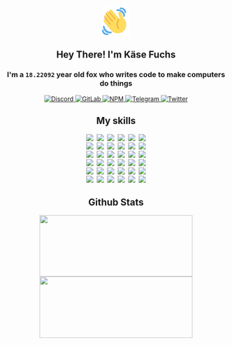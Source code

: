 <div><p align=center><img src=./resources/images/wave.gif width=64px height=64px></p><h2 align=center>Hey There! I'm Käse Fuchs</h2><h3 align=center>I'm a <code>18.22092</code> year old fox who writes code to make computers do things</h3><p align=center><a href=https://discord.com/users/507526681125322772><img alt=Discord src="https://img.shields.io/badge/Discord-5865F2?logo=discord&logoColor=white&style=flat-square#b04f4c270ec1083bd11149be12ca6e39"> </a><a href=https://gitlab.com/kasefuchs><img alt=GitLab src="https://img.shields.io/badge/GitLab-330F63?logo=gitlab&logoColor=white&style=flat-square#b04f4c270ec1083bd11149be12ca6e39"> </a><a href=https://npmjs.com/~kasefuchs><img alt=NPM src="https://img.shields.io/badge/NPM-CB3837?logo=npm&logoColor=white&style=flat-square#b04f4c270ec1083bd11149be12ca6e39"> </a><a href=https://t.me/kasefuchs><img alt=Telegram src="https://img.shields.io/badge/Telegram-2CA5E0?logo=telegram&logoColor=white&style=flat-square#b04f4c270ec1083bd11149be12ca6e39"> </a><a href=https://twitter.com/kasefuchs><img alt=Twitter src="https://img.shields.io/badge/Twitter-1DA1F2?logo=twitter&logoColor=white&style=flat-square#b04f4c270ec1083bd11149be12ca6e39"></a></p><h2 align=center>My skills</h2><p align=center><a href=https://aws.amazon.com/ ><picture><source srcset="https://skillicons.dev/icons?i=aws&theme=dark#b04f4c270ec1083bd11149be12ca6e39" media="(prefers-color-scheme: dark)"><source srcset="https://skillicons.dev/icons?i=aws&theme=light#b04f4c270ec1083bd11149be12ca6e39" media="(prefers-color-scheme: light), (prefers-color-scheme: no-preference)"><img src="https://skillicons.dev/icons?i=aws&theme=light#b04f4c270ec1083bd11149be12ca6e39"></picture></a>&nbsp;&nbsp;<a href=https://en.wikipedia.org/wiki/Bash_(Unix_shell)><picture><source srcset="https://skillicons.dev/icons?i=bash&theme=dark#b04f4c270ec1083bd11149be12ca6e39" media="(prefers-color-scheme: dark)"><source srcset="https://skillicons.dev/icons?i=bash&theme=light#b04f4c270ec1083bd11149be12ca6e39" media="(prefers-color-scheme: light), (prefers-color-scheme: no-preference)"><img src="https://skillicons.dev/icons?i=bash&theme=light#b04f4c270ec1083bd11149be12ca6e39"></picture></a>&nbsp;&nbsp;<a href=https://discord.com/developers/docs><picture><source srcset="https://skillicons.dev/icons?i=bots&theme=dark#b04f4c270ec1083bd11149be12ca6e39" media="(prefers-color-scheme: dark)"><source srcset="https://skillicons.dev/icons?i=bots&theme=light#b04f4c270ec1083bd11149be12ca6e39" media="(prefers-color-scheme: light), (prefers-color-scheme: no-preference)"><img src="https://skillicons.dev/icons?i=bots&theme=light#b04f4c270ec1083bd11149be12ca6e39"></picture></a>&nbsp;&nbsp;<a href=https://www.cloudflare.com/ ><picture><source srcset="https://skillicons.dev/icons?i=cloudflare&theme=dark#b04f4c270ec1083bd11149be12ca6e39" media="(prefers-color-scheme: dark)"><source srcset="https://skillicons.dev/icons?i=cloudflare&theme=light#b04f4c270ec1083bd11149be12ca6e39" media="(prefers-color-scheme: light), (prefers-color-scheme: no-preference)"><img src="https://skillicons.dev/icons?i=cloudflare&theme=light#b04f4c270ec1083bd11149be12ca6e39"></picture></a>&nbsp;&nbsp;<a href=https://en.wikipedia.org/wiki/CSS><picture><source srcset="https://skillicons.dev/icons?i=css&theme=dark#b04f4c270ec1083bd11149be12ca6e39" media="(prefers-color-scheme: dark)"><source srcset="https://skillicons.dev/icons?i=css&theme=light#b04f4c270ec1083bd11149be12ca6e39" media="(prefers-color-scheme: light), (prefers-color-scheme: no-preference)"><img src="https://skillicons.dev/icons?i=css&theme=light#b04f4c270ec1083bd11149be12ca6e39"></picture></a>&nbsp;&nbsp;<a href=https://www.docker.com/ ><picture><source srcset="https://skillicons.dev/icons?i=docker&theme=dark#b04f4c270ec1083bd11149be12ca6e39" media="(prefers-color-scheme: dark)"><source srcset="https://skillicons.dev/icons?i=docker&theme=light#b04f4c270ec1083bd11149be12ca6e39" media="(prefers-color-scheme: light), (prefers-color-scheme: no-preference)"><img src="https://skillicons.dev/icons?i=docker&theme=light#b04f4c270ec1083bd11149be12ca6e39"></picture></a><br><a href=https://www.electronjs.org/ ><picture><source srcset="https://skillicons.dev/icons?i=electron&theme=dark#b04f4c270ec1083bd11149be12ca6e39" media="(prefers-color-scheme: dark)"><source srcset="https://skillicons.dev/icons?i=electron&theme=light#b04f4c270ec1083bd11149be12ca6e39" media="(prefers-color-scheme: light), (prefers-color-scheme: no-preference)"><img src="https://skillicons.dev/icons?i=electron&theme=light#b04f4c270ec1083bd11149be12ca6e39"></picture></a>&nbsp;&nbsp;<a href=https://expressjs.com/ ><picture><source srcset="https://skillicons.dev/icons?i=express&theme=dark#b04f4c270ec1083bd11149be12ca6e39" media="(prefers-color-scheme: dark)"><source srcset="https://skillicons.dev/icons?i=express&theme=light#b04f4c270ec1083bd11149be12ca6e39" media="(prefers-color-scheme: light), (prefers-color-scheme: no-preference)"><img src="https://skillicons.dev/icons?i=express&theme=light#b04f4c270ec1083bd11149be12ca6e39"></picture></a>&nbsp;&nbsp;<a href=https://www.figma.com/ ><picture><source srcset="https://skillicons.dev/icons?i=figma&theme=dark#b04f4c270ec1083bd11149be12ca6e39" media="(prefers-color-scheme: dark)"><source srcset="https://skillicons.dev/icons?i=figma&theme=light#b04f4c270ec1083bd11149be12ca6e39" media="(prefers-color-scheme: light), (prefers-color-scheme: no-preference)"><img src="https://skillicons.dev/icons?i=figma&theme=light#b04f4c270ec1083bd11149be12ca6e39"></picture></a>&nbsp;&nbsp;<a href=https://firebase.google.com/ ><picture><source srcset="https://skillicons.dev/icons?i=firebase&theme=dark#b04f4c270ec1083bd11149be12ca6e39" media="(prefers-color-scheme: dark)"><source srcset="https://skillicons.dev/icons?i=firebase&theme=light#b04f4c270ec1083bd11149be12ca6e39" media="(prefers-color-scheme: light), (prefers-color-scheme: no-preference)"><img src="https://skillicons.dev/icons?i=firebase&theme=light#b04f4c270ec1083bd11149be12ca6e39"></picture></a>&nbsp;&nbsp;<a href=https://flask.palletsprojects.com/ ><picture><source srcset="https://skillicons.dev/icons?i=flask&theme=dark#b04f4c270ec1083bd11149be12ca6e39" media="(prefers-color-scheme: dark)"><source srcset="https://skillicons.dev/icons?i=flask&theme=light#b04f4c270ec1083bd11149be12ca6e39" media="(prefers-color-scheme: light), (prefers-color-scheme: no-preference)"><img src="https://skillicons.dev/icons?i=flask&theme=light#b04f4c270ec1083bd11149be12ca6e39"></picture></a>&nbsp;&nbsp;<a href=https://cloud.google.com/ ><picture><source srcset="https://skillicons.dev/icons?i=gcp&theme=dark#b04f4c270ec1083bd11149be12ca6e39" media="(prefers-color-scheme: dark)"><source srcset="https://skillicons.dev/icons?i=gcp&theme=light#b04f4c270ec1083bd11149be12ca6e39" media="(prefers-color-scheme: light), (prefers-color-scheme: no-preference)"><img src="https://skillicons.dev/icons?i=gcp&theme=light#b04f4c270ec1083bd11149be12ca6e39"></picture></a><br><a href=https://git-scm.com/ ><picture><source srcset="https://skillicons.dev/icons?i=git&theme=dark#b04f4c270ec1083bd11149be12ca6e39" media="(prefers-color-scheme: dark)"><source srcset="https://skillicons.dev/icons?i=git&theme=light#b04f4c270ec1083bd11149be12ca6e39" media="(prefers-color-scheme: light), (prefers-color-scheme: no-preference)"><img src="https://skillicons.dev/icons?i=git&theme=light#b04f4c270ec1083bd11149be12ca6e39"></picture></a>&nbsp;&nbsp;<a href=https://github.com/ ><picture><source srcset="https://skillicons.dev/icons?i=github&theme=dark#b04f4c270ec1083bd11149be12ca6e39" media="(prefers-color-scheme: dark)"><source srcset="https://skillicons.dev/icons?i=github&theme=light#b04f4c270ec1083bd11149be12ca6e39" media="(prefers-color-scheme: light), (prefers-color-scheme: no-preference)"><img src="https://skillicons.dev/icons?i=github&theme=light#b04f4c270ec1083bd11149be12ca6e39"></picture></a>&nbsp;&nbsp;<a href=https://gitlab.com/ ><picture><source srcset="https://skillicons.dev/icons?i=gitlab&theme=dark#b04f4c270ec1083bd11149be12ca6e39" media="(prefers-color-scheme: dark)"><source srcset="https://skillicons.dev/icons?i=gitlab&theme=light#b04f4c270ec1083bd11149be12ca6e39" media="(prefers-color-scheme: light), (prefers-color-scheme: no-preference)"><img src="https://skillicons.dev/icons?i=gitlab&theme=light#b04f4c270ec1083bd11149be12ca6e39"></picture></a>&nbsp;&nbsp;<a href=https://www.heroku.com/ ><picture><source srcset="https://skillicons.dev/icons?i=heroku&theme=dark#b04f4c270ec1083bd11149be12ca6e39" media="(prefers-color-scheme: dark)"><source srcset="https://skillicons.dev/icons?i=heroku&theme=light#b04f4c270ec1083bd11149be12ca6e39" media="(prefers-color-scheme: light), (prefers-color-scheme: no-preference)"><img src="https://skillicons.dev/icons?i=heroku&theme=light#b04f4c270ec1083bd11149be12ca6e39"></picture></a>&nbsp;&nbsp;<a href=https://en.wikipedia.org/wiki/HTML><picture><source srcset="https://skillicons.dev/icons?i=html&theme=dark#b04f4c270ec1083bd11149be12ca6e39" media="(prefers-color-scheme: dark)"><source srcset="https://skillicons.dev/icons?i=html&theme=light#b04f4c270ec1083bd11149be12ca6e39" media="(prefers-color-scheme: light), (prefers-color-scheme: no-preference)"><img src="https://skillicons.dev/icons?i=html&theme=light#b04f4c270ec1083bd11149be12ca6e39"></picture></a>&nbsp;&nbsp;<a href=https://en.wikipedia.org/wiki/JavaScript><picture><source srcset="https://skillicons.dev/icons?i=js&theme=dark#b04f4c270ec1083bd11149be12ca6e39" media="(prefers-color-scheme: dark)"><source srcset="https://skillicons.dev/icons?i=js&theme=light#b04f4c270ec1083bd11149be12ca6e39" media="(prefers-color-scheme: light), (prefers-color-scheme: no-preference)"><img src="https://skillicons.dev/icons?i=js&theme=light#b04f4c270ec1083bd11149be12ca6e39"></picture></a><br><a href=https://en.wikipedia.org/wiki/Linux><picture><source srcset="https://skillicons.dev/icons?i=linux&theme=dark#b04f4c270ec1083bd11149be12ca6e39" media="(prefers-color-scheme: dark)"><source srcset="https://skillicons.dev/icons?i=linux&theme=light#b04f4c270ec1083bd11149be12ca6e39" media="(prefers-color-scheme: light), (prefers-color-scheme: no-preference)"><img src="https://skillicons.dev/icons?i=linux&theme=light#b04f4c270ec1083bd11149be12ca6e39"></picture></a>&nbsp;&nbsp;<a href=https://mui.com/ ><picture><source srcset="https://skillicons.dev/icons?i=materialui&theme=dark#b04f4c270ec1083bd11149be12ca6e39" media="(prefers-color-scheme: dark)"><source srcset="https://skillicons.dev/icons?i=materialui&theme=light#b04f4c270ec1083bd11149be12ca6e39" media="(prefers-color-scheme: light), (prefers-color-scheme: no-preference)"><img src="https://skillicons.dev/icons?i=materialui&theme=light#b04f4c270ec1083bd11149be12ca6e39"></picture></a>&nbsp;&nbsp;<a href=https://en.wikipedia.org/wiki/Markdown><picture><source srcset="https://skillicons.dev/icons?i=md&theme=dark#b04f4c270ec1083bd11149be12ca6e39" media="(prefers-color-scheme: dark)"><source srcset="https://skillicons.dev/icons?i=md&theme=light#b04f4c270ec1083bd11149be12ca6e39" media="(prefers-color-scheme: light), (prefers-color-scheme: no-preference)"><img src="https://skillicons.dev/icons?i=md&theme=light#b04f4c270ec1083bd11149be12ca6e39"></picture></a>&nbsp;&nbsp;<a href=https://www.mongodb.com/ ><picture><source srcset="https://skillicons.dev/icons?i=mongodb&theme=dark#b04f4c270ec1083bd11149be12ca6e39" media="(prefers-color-scheme: dark)"><source srcset="https://skillicons.dev/icons?i=mongodb&theme=light#b04f4c270ec1083bd11149be12ca6e39" media="(prefers-color-scheme: light), (prefers-color-scheme: no-preference)"><img src="https://skillicons.dev/icons?i=mongodb&theme=light#b04f4c270ec1083bd11149be12ca6e39"></picture></a>&nbsp;&nbsp;<a href=https://www.mysql.com/ ><picture><source srcset="https://skillicons.dev/icons?i=mysql&theme=dark#b04f4c270ec1083bd11149be12ca6e39" media="(prefers-color-scheme: dark)"><source srcset="https://skillicons.dev/icons?i=mysql&theme=light#b04f4c270ec1083bd11149be12ca6e39" media="(prefers-color-scheme: light), (prefers-color-scheme: no-preference)"><img src="https://skillicons.dev/icons?i=mysql&theme=light#b04f4c270ec1083bd11149be12ca6e39"></picture></a>&nbsp;&nbsp;<a href=https://nextjs.org/ ><picture><source srcset="https://skillicons.dev/icons?i=nextjs&theme=dark#b04f4c270ec1083bd11149be12ca6e39" media="(prefers-color-scheme: dark)"><source srcset="https://skillicons.dev/icons?i=nextjs&theme=light#b04f4c270ec1083bd11149be12ca6e39" media="(prefers-color-scheme: light), (prefers-color-scheme: no-preference)"><img src="https://skillicons.dev/icons?i=nextjs&theme=light#b04f4c270ec1083bd11149be12ca6e39"></picture></a><br><a href=https://nodejs.org/en/ ><picture><source srcset="https://skillicons.dev/icons?i=nodejs&theme=dark#b04f4c270ec1083bd11149be12ca6e39" media="(prefers-color-scheme: dark)"><source srcset="https://skillicons.dev/icons?i=nodejs&theme=light#b04f4c270ec1083bd11149be12ca6e39" media="(prefers-color-scheme: light), (prefers-color-scheme: no-preference)"><img src="https://skillicons.dev/icons?i=nodejs&theme=light#b04f4c270ec1083bd11149be12ca6e39"></picture></a>&nbsp;&nbsp;<a href=https://www.postgresql.org/ ><picture><source srcset="https://skillicons.dev/icons?i=postgres&theme=dark#b04f4c270ec1083bd11149be12ca6e39" media="(prefers-color-scheme: dark)"><source srcset="https://skillicons.dev/icons?i=postgres&theme=light#b04f4c270ec1083bd11149be12ca6e39" media="(prefers-color-scheme: light), (prefers-color-scheme: no-preference)"><img src="https://skillicons.dev/icons?i=postgres&theme=light#b04f4c270ec1083bd11149be12ca6e39"></picture></a>&nbsp;&nbsp;<a href=https://learn.microsoft.com/en-us/powershell/ ><picture><source srcset="https://skillicons.dev/icons?i=powershell&theme=dark#b04f4c270ec1083bd11149be12ca6e39" media="(prefers-color-scheme: dark)"><source srcset="https://skillicons.dev/icons?i=powershell&theme=light#b04f4c270ec1083bd11149be12ca6e39" media="(prefers-color-scheme: light), (prefers-color-scheme: no-preference)"><img src="https://skillicons.dev/icons?i=powershell&theme=light#b04f4c270ec1083bd11149be12ca6e39"></picture></a>&nbsp;&nbsp;<a href=https://www.python.org/ ><picture><source srcset="https://skillicons.dev/icons?i=py&theme=dark#b04f4c270ec1083bd11149be12ca6e39" media="(prefers-color-scheme: dark)"><source srcset="https://skillicons.dev/icons?i=py&theme=light#b04f4c270ec1083bd11149be12ca6e39" media="(prefers-color-scheme: light), (prefers-color-scheme: no-preference)"><img src="https://skillicons.dev/icons?i=py&theme=light#b04f4c270ec1083bd11149be12ca6e39"></picture></a>&nbsp;&nbsp;<a href=https://www.raspberrypi.org/ ><picture><source srcset="https://skillicons.dev/icons?i=raspberrypi&theme=dark#b04f4c270ec1083bd11149be12ca6e39" media="(prefers-color-scheme: dark)"><source srcset="https://skillicons.dev/icons?i=raspberrypi&theme=light#b04f4c270ec1083bd11149be12ca6e39" media="(prefers-color-scheme: light), (prefers-color-scheme: no-preference)"><img src="https://skillicons.dev/icons?i=raspberrypi&theme=light#b04f4c270ec1083bd11149be12ca6e39"></picture></a>&nbsp;&nbsp;<a href=https://reactjs.org/ ><picture><source srcset="https://skillicons.dev/icons?i=react&theme=dark#b04f4c270ec1083bd11149be12ca6e39" media="(prefers-color-scheme: dark)"><source srcset="https://skillicons.dev/icons?i=react&theme=light#b04f4c270ec1083bd11149be12ca6e39" media="(prefers-color-scheme: light), (prefers-color-scheme: no-preference)"><img src="https://skillicons.dev/icons?i=react&theme=light#b04f4c270ec1083bd11149be12ca6e39"></picture></a><br><a href=https://redux.js.org/ ><picture><source srcset="https://skillicons.dev/icons?i=redux&theme=dark#b04f4c270ec1083bd11149be12ca6e39" media="(prefers-color-scheme: dark)"><source srcset="https://skillicons.dev/icons?i=redux&theme=light#b04f4c270ec1083bd11149be12ca6e39" media="(prefers-color-scheme: light), (prefers-color-scheme: no-preference)"><img src="https://skillicons.dev/icons?i=redux&theme=light#b04f4c270ec1083bd11149be12ca6e39"></picture></a>&nbsp;&nbsp;<a href=https://en.wikipedia.org/wiki/Regular_expression><picture><source srcset="https://skillicons.dev/icons?i=regex&theme=dark#b04f4c270ec1083bd11149be12ca6e39" media="(prefers-color-scheme: dark)"><source srcset="https://skillicons.dev/icons?i=regex&theme=light#b04f4c270ec1083bd11149be12ca6e39" media="(prefers-color-scheme: light), (prefers-color-scheme: no-preference)"><img src="https://skillicons.dev/icons?i=regex&theme=light#b04f4c270ec1083bd11149be12ca6e39"></picture></a>&nbsp;&nbsp;<a href=https://en.wikipedia.org/wiki/Sass_(stylesheet_language)><picture><source srcset="https://skillicons.dev/icons?i=sass&theme=dark#b04f4c270ec1083bd11149be12ca6e39" media="(prefers-color-scheme: dark)"><source srcset="https://skillicons.dev/icons?i=sass&theme=light#b04f4c270ec1083bd11149be12ca6e39" media="(prefers-color-scheme: light), (prefers-color-scheme: no-preference)"><img src="https://skillicons.dev/icons?i=sass&theme=light#b04f4c270ec1083bd11149be12ca6e39"></picture></a>&nbsp;&nbsp;<a href=https://www.typescriptlang.org/ ><picture><source srcset="https://skillicons.dev/icons?i=ts&theme=dark#b04f4c270ec1083bd11149be12ca6e39" media="(prefers-color-scheme: dark)"><source srcset="https://skillicons.dev/icons?i=ts&theme=light#b04f4c270ec1083bd11149be12ca6e39" media="(prefers-color-scheme: light), (prefers-color-scheme: no-preference)"><img src="https://skillicons.dev/icons?i=ts&theme=light#b04f4c270ec1083bd11149be12ca6e39"></picture></a>&nbsp;&nbsp;<a href=https://unity.com/ ><picture><source srcset="https://skillicons.dev/icons?i=unity&theme=dark#b04f4c270ec1083bd11149be12ca6e39" media="(prefers-color-scheme: dark)"><source srcset="https://skillicons.dev/icons?i=unity&theme=light#b04f4c270ec1083bd11149be12ca6e39" media="(prefers-color-scheme: light), (prefers-color-scheme: no-preference)"><img src="https://skillicons.dev/icons?i=unity&theme=light#b04f4c270ec1083bd11149be12ca6e39"></picture></a>&nbsp;&nbsp;<a href=https://workers.cloudflare.com/ ><picture><source srcset="https://skillicons.dev/icons?i=workers&theme=dark#b04f4c270ec1083bd11149be12ca6e39" media="(prefers-color-scheme: dark)"><source srcset="https://skillicons.dev/icons?i=workers&theme=light#b04f4c270ec1083bd11149be12ca6e39" media="(prefers-color-scheme: light), (prefers-color-scheme: no-preference)"><img src="https://skillicons.dev/icons?i=workers&theme=light#b04f4c270ec1083bd11149be12ca6e39"></picture></a><br></p><h2 align=center>Github Stats</h2><p align=center><picture><source srcset="https://github-readme-stats-kasefuchs.vercel.app/api/?count_private=true&hide_border=true&hide_rank=true&line_height=20&hide_title=true&username=Kasefuchs&theme=dark#b04f4c270ec1083bd11149be12ca6e39" media="(prefers-color-scheme: dark)"><source srcset="https://github-readme-stats-kasefuchs.vercel.app/api/?count_private=true&hide_border=true&hide_rank=true&line_height=20&hide_title=true&username=Kasefuchs&theme=light#b04f4c270ec1083bd11149be12ca6e39" media="(prefers-color-scheme: light), (prefers-color-scheme: no-preference)"><img align=middle width=350 height=140 src="https://github-readme-stats-kasefuchs.vercel.app/api/?count_private=true&hide_border=true&hide_rank=true&line_height=20&hide_title=true&username=Kasefuchs&theme=light#b04f4c270ec1083bd11149be12ca6e39"></picture><picture><source srcset="https://github-readme-stats-kasefuchs.vercel.app/api/top-langs/?count_private=true&hide_border=true&layout=compact&username=Kasefuchs&theme=dark#b04f4c270ec1083bd11149be12ca6e39" media="(prefers-color-scheme: dark)"><source srcset="https://github-readme-stats-kasefuchs.vercel.app/api/top-langs/?count_private=true&hide_border=true&layout=compact&username=Kasefuchs&theme=light#b04f4c270ec1083bd11149be12ca6e39" media="(prefers-color-scheme: light), (prefers-color-scheme: no-preference)"><img align=middle width=350 height=140 src="https://github-readme-stats-kasefuchs.vercel.app/api/top-langs/?count_private=true&hide_border=true&layout=compact&username=Kasefuchs&theme=light#b04f4c270ec1083bd11149be12ca6e39"></picture></p><img src="https://hit.yhype.me/github/profile?user_id=64592097#b04f4c270ec1083bd11149be12ca6e39" alt=""></div>